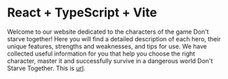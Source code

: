 # React + TypeScript + Vite

Welcome to our website dedicated to the characters of the game Don't starve together! Here you will find a detailed description of each hero, their unique features, strengths and weaknesses, and tips for use. We have collected useful information for you that help you choose the right character, master it and successfully survive in a dangerous world Don't Starve Together.
This is [url](https://sazonovitas.github.io/RPI-React-DontStarve/).
